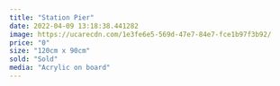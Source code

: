 ```yaml
---
title: "Station Pier"
date: 2022-04-09 13:18:38.441282
image: https://ucarecdn.com/1e3fe6e5-569d-47e7-84e7-fce1b97f3b92/
price: "0"
size: "120cm x 90cm"
sold: "Sold"
media: "Acrylic on board"
---
```


